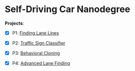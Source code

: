 # Self-Driving Car Nanodegree

**Projects**: 

  - [x] P1: [Finding Lane Lines](Term1/P1-Lane-Lines)   
  - [x] P2: [Traffic Sign Classifier](Term1/P2-Traffic-Sign-Classifier)
  - [x] P3: [Behavioral Cloning](Term1/P3-Behavioral-Cloning)
  - [x] P4: [Advanced Lane Finding](Term1/P4-Advanced-Lane-Finding)

